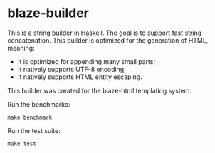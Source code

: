 blaze-builder
=============

This is a string builder in Haskell. The goal is to support fast string
concatenation. This builder is optimized for the generation of HTML, meaning:

- it is optimized for appending many small parts;
- it natively supports UTF-8 encoding;
- it natively supports HTML entity escaping.

This builder was created for the blaze-html templating system.

Run the benchmarks:

    make benchmark

Run the test suite:

    make test
